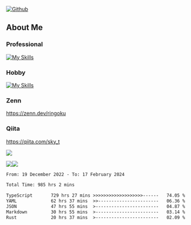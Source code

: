 [![Github](https://img.shields.io/github/followers/skyt-a?label=Follow&style=social)](https://github.com/skyt-a)

## About Me
### Professional
[![My Skills](https://skillicons.dev/icons?i=react,ts,js,nodejs,java,graphql,firebase,githubactions&theme=light)](https://skillicons.dev)
### Hobby
[![My Skills](https://skillicons.dev/icons?i=unity,rust,py&theme=light)](https://skillicons.dev)

### Zenn
https://zenn.dev/ringoku
### Qiita
https://qiita.com/sky_t


![](https://github-profile-summary-cards.vercel.app/api/cards/profile-details?username=skyt-a&theme=default)

![](https://github-profile-summary-cards.vercel.app/api/cards/repos-per-language?username=skyt-a&theme=default)![](https://github-profile-summary-cards.vercel.app/api/cards/stats?username=RinGoku&theme=default)

<!--START_SECTION:waka-->

```txt
From: 19 December 2022 - To: 17 February 2024

Total Time: 985 hrs 2 mins

TypeScript       729 hrs 27 mins >>>>>>>>>>>>>>>>>>>------   74.05 %
YAML             62 hrs 37 mins  >>-----------------------   06.36 %
JSON             47 hrs 55 mins  >------------------------   04.87 %
Markdown         30 hrs 55 mins  >------------------------   03.14 %
Rust             20 hrs 37 mins  >------------------------   02.09 %
```

<!--END_SECTION:waka-->
